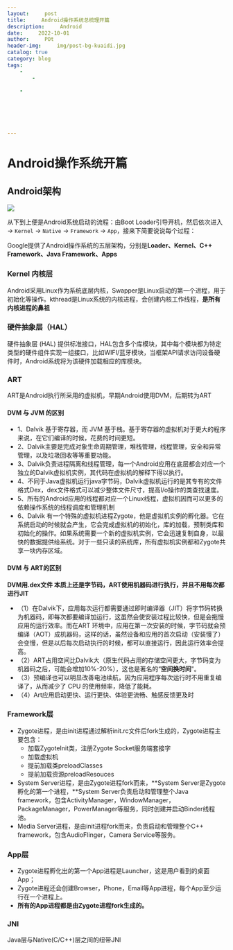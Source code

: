 ```yaml
---
layout:     post
title:     Android操作系统总梳理开篇
description:     Android
date:     2022-10-01
author:     POt
header-img:     img/post-bg-kuaidi.jpg
catalog: true
category: blog
tags:     
    -   
        -   

    -   






---
```

# Android操作系统开篇

## Android架构

![](http://gityuan.com/images/android-arch/android-boot.jpg)

从下到上便是Android系统启动的流程：由Boot Loader引导开机，然后依次进入 -> `Kernel` -> `Native` -> `Framework` -> `App`，接来下简要说说每个过程：

Google提供了Android操作系统的五层架构，分别是**Loader、Kernel、C++ Framework、Java Framework、Apps**

### Kernel 内核层

Android采用Linux作为系统底层内核，Swapper是Linux启动的第一个进程，用于初始化等操作。kthread是Linux系统的内核进程，会创建内核工作线程，**是所有内核进程的鼻祖**

### 硬件抽象层（HAL）

硬件抽象层 (HAL) 提供标准接口，HAL包含多个库模块，其中每个模块都为特定类型的硬件组件实现一组接口，比如WIFI/蓝牙模块，当框架API请求访问设备硬件时，Android系统将为该硬件加载相应的库模块。

### ART

ART是Android执行所采用的虚拟机，早期Android使用DVM，后期转为ART

#### DVM 与 JVM 的区别

- 1、Dalvik 基于寄存器，而 JVM 基于栈。基于寄存器的虚拟机对于更大的程序来说，在它们编译的时候，花费的时间更短。
- 2、Dalvik主要是完成对象生命周期管理，堆栈管理，线程管理，安全和异常管理，以及垃圾回收等等重要功能。
- 3、Dalvik负责进程隔离和线程管理，每一个Android应用在底层都会对应一个独立的Dalvik虚拟机实例，其代码在虚拟机的解释下得以执行。
- 4、不同于Java虚拟机运行java字节码，Dalvik虚拟机运行的是其专有的文件格式Dex，dex文件格式可以减少整体文件尺寸，提高I/o操作的类查找速度。
- 5、所有的Android应用的线程都对应一个Linux线程，虚拟机因而可以更多的依赖操作系统的线程调度和管理机制
- 6、Dalvik 有一个特殊的虚拟机进程Zygote，他是虚拟机实例的孵化器。它在系统启动的时候就会产生，它会完成虚拟机的初始化，库的加载，预制类库和初始化的操作。如果系统需要一个新的虚拟机实例，它会迅速复制自身，以最快的数据提供给系统。对于一些只读的系统库，所有虚拟机实例都和Zygote共享一块内存区域。

#### DVM 与 ART的区别

**DVM用.dex文件 本质上还是字节码，ART使用机器码进行执行，并且不用每次都进行JIT**

- （1）在Dalvik下，应用每次运行都需要通过即时编译器（JIT）将字节码转换为机器码，即每次都要编译加运行，这虽然会使安装过程比较快，但是会拖慢应用的运行效率。而在ART 环境中，应用在第一次安装的时候，字节码就会预编译（AOT）成机器码，这样的话，虽然设备和应用的首次启动（安装慢了）会变慢，但是以后每次启动执行的时候，都可以直接运行，因此运行效率会提高。
- （2）ART占用空间比Dalvik大（原生代码占用的存储空间更大，字节码变为机器码之后，可能会增加10%-20%），这也是著名的“**空间换时间**"。
- （3）预编译也可以明显改善电池续航，因为应用程序每次运行时不用重复编译了，从而减少了 CPU 的使用频率，降低了能耗。
- （4）Art应用启动更快、运行更快、体验更流畅、触感反馈更及时

### Framework层

- Zygote进程，是由init进程通过解析init.rc文件后fork生成的，Zygote进程主要包含：
  - 加载ZygoteInit类，注册Zygote Socket服务端套接字
  - 加载虚拟机
  - 提前加载类preloadClasses
  - 提前加载资源preloadResouces
- System Server进程，是由Zygote进程fork而来，**System Server是Zygote孵化的第一个进程，**System Server负责启动和管理整个Java framework，包含ActivityManager，WindowManager，PackageManager，PowerManager等服务，同时创建并启动Binder线程池。
- Media Server进程，是由init进程fork而来，负责启动和管理整个C++ framework，包含AudioFlinger，Camera Service等服务。

### App层

- Zygote进程孵化出的第一个App进程是Launcher，这是用户看到的桌面App；
- Zygote进程还会创建Browser，Phone，Email等App进程，每个App至少运行在一个进程上。
- **所有的App进程都是由Zygote进程fork生成的。**

### JNI

Java层与Native(C/C++)层之间的纽带JNI
